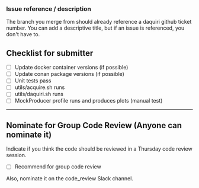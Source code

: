 ### Issue reference / description

The branch you merge from should already reference a daquiri github ticket number. You can add a descriptive title, but if an issue is referenced, you don't have to.

## Checklist for submitter

- [ ] Update docker container versions (if possible)
- [ ] Update conan package versions (if possible)
- [ ] Unit tests pass
- [ ] utils/acquire.sh runs
- [ ] utils/daquiri.sh runs
- [ ] MockProducer profile runs and produces plots (manual test)

---

## Nominate for Group Code Review (Anyone can nominate it)
Indicate if you think the code should be reviewed in a Thursday code review session.

- [ ] Recommend for group code review

Also, nominate it on the code_review Slack channel.
